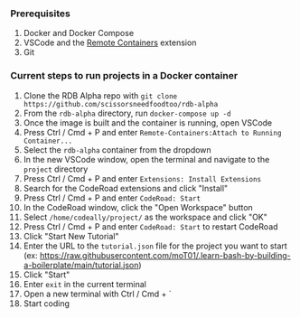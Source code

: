 ### Prerequisites

1. Docker and Docker Compose
2. VSCode and the [Remote Containers](https://marketplace.visualstudio.com/items?itemName=ms-vscode-remote.remote-containers) extension
3. Git

### Current steps to run projects in a Docker container

1. Clone the RDB Alpha repo with `git clone https://github.com/scissorsneedfoodtoo/rdb-alpha`
2. From the `rdb-alpha` directory, run `docker-compose up -d`
3. Once the image is built and the container is running, open VSCode
4. Press Ctrl / Cmd + P and enter `Remote-Containers:Attach to Running Container...`
5. Select the `rdb-alpha` container from the dropdown
6. In the new VSCode window, open the terminal and navigate to the `project` directory
7. Press Ctrl / Cmd + P and enter `Extensions: Install Extensions`
8. Search for the CodeRoad extensions and click "Install"
9. Press Ctrl / Cmd + P and enter `CodeRoad: Start`
10. In the CodeRoad window, click the "Open Workspace" button
11. Select `/home/codeally/project/` as the workspace and click "OK"
12. Press Ctrl / Cmd + P and enter `CodeRoad: Start` to restart CodeRoad
13. Click "Start New Tutorial"
14. Enter the URL to the `tutorial.json` file for the project you want to start (ex: https://raw.githubusercontent.com/moT01/.learn-bash-by-building-a-boilerplate/main/tutorial.json)
15. Click "Start"
16. Enter `exit` in the current terminal
17. Open a new terminal with Ctrl / Cmd + `
18. Start coding
